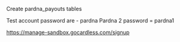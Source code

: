 Create pardna_payouts tables


Test account password are - pardna
Pardna 2 password = pardna1


https://manage-sandbox.gocardless.com/signup